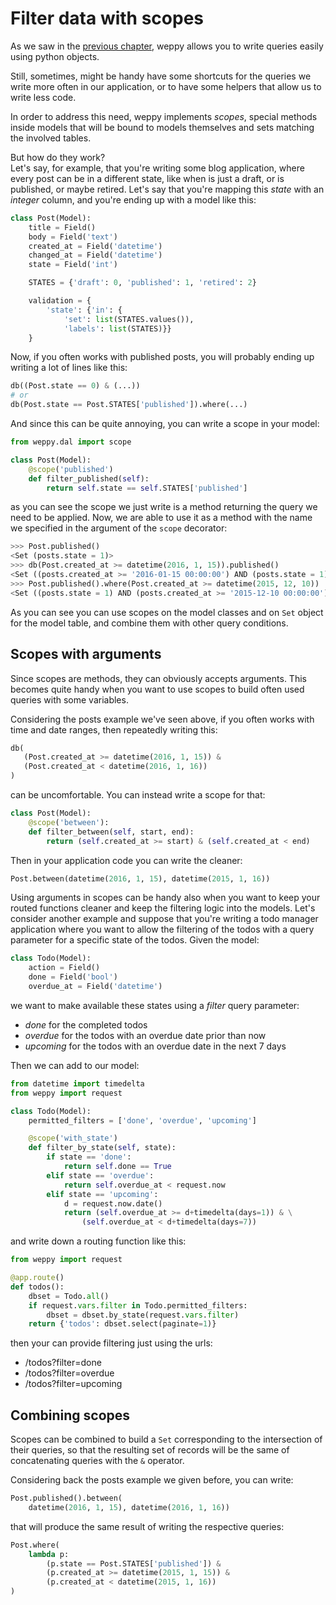 Filter data with scopes
=======================

As we saw in the [previous chapter](./operations), weppy allows you to write queries easily using python objects.

Still, sometimes, might be handy have some shortcuts for the queries we write more often in our application, or to have some helpers that allow us to write less code.

In order to address this need, weppy implements *scopes*, special methods inside models that will be bound to models themselves and sets matching the involved tables.

But how do they work?    
Let's say, for example, that you're writing some blog application, where every post can be in a different state, like when is just a draft, or is published, or maybe retired. Let's say that you're mapping this *state* with an *integer* column, and you're ending up with a model like this:

```python
class Post(Model):
    title = Field()
    body = Field('text')
    created_at = Field('datetime')
    changed_at = Field('datetime')
    state = Field('int')

    STATES = {'draft': 0, 'published': 1, 'retired': 2}

    validation = {
        'state': {'in': {
            'set': list(STATES.values()), 
            'labels': list(STATES)}}
    }
```

Now, if you often works with published posts, you will probably ending up writing a lot of lines like this:

```python
db((Post.state == 0) & (...))
# or
db(Post.state == Post.STATES['published']).where(...)
```

And since this can be quite annoying, you can write a scope in your model:

```python
from weppy.dal import scope

class Post(Model):
    @scope('published')
    def filter_published(self):
        return self.state == self.STATES['published']
```

as you can see the scope we just write is a method returning the query we need to be applied. Now, we are able to use it as a method with the name we specified in the argument of the `scope` decorator:

```python
>>> Post.published()
<Set (posts.state = 1)>
>>> db(Post.created_at >= datetime(2016, 1, 15)).published()
<Set ((posts.created_at >= '2016-01-15 00:00:00') AND (posts.state = 1))>
>>> Post.published().where(Post.created_at >= datetime(2015, 12, 10))
<Set ((posts.state = 1) AND (posts.created_at >= '2015-12-10 00:00:00'))>
```

As you can see you can use scopes on the model classes and on `Set` object for the model table, and combine them with other query conditions.

Scopes with arguments
---------------------

Since scopes are methods, they can obviously accepts arguments. This becomes quite handy when you want to use scopes to build often used queries with some variables.

Considering the posts example we've seen above, if you often works with time and date ranges, then repeatedly writing this:

```python
db(
   (Post.created_at >= datetime(2016, 1, 15)) &
   (Post.created_at < datetime(2016, 1, 16))
) 
```

can be uncomfortable. You can instead write a scope for that:

```python
class Post(Model):
    @scope('between'):
    def filter_between(self, start, end):
        return (self.created_at >= start) & (self.created_at < end)
```

Then in your application code you can write the cleaner:

```python
Post.between(datetime(2016, 1, 15), datetime(2015, 1, 16))
```

Using arguments in scopes can be handy also when you want to keep your routed functions cleaner and keep the filtering logic into the models. Let's consider another example and suppose that you're writing a todo manager application where you want to allow the filtering of the todos with a query parameter for a specific state of the todos. Given the model:

```python
class Todo(Model):
    action = Field()
    done = Field('bool')
    overdue_at = Field('datetime')
```

we want to make available these states using a *filter* query parameter:

- *done* for the completed todos
- *overdue* for the todos with an overdue date prior than now
- *upcoming* for the todos with an overdue date in the next 7 days

Then we can add to our model:

```python
from datetime import timedelta
from weppy import request

class Todo(Model):
    permitted_filters = ['done', 'overdue', 'upcoming']

    @scope('with_state')
    def filter_by_state(self, state):
        if state == 'done':
            return self.done == True
        elif state == 'overdue':
            return self.overdue_at < request.now
        elif state == 'upcoming':
            d = request.now.date()
            return (self.overdue_at >= d+timedelta(days=1)) & \
                (self.overdue_at < d+timedelta(days=7))
```

and write down a routing function like this:

```python
from weppy import request

@app.route()
def todos():
    dbset = Todo.all()
    if request.vars.filter in Todo.permitted_filters:
        dbset = dbset.by_state(request.vars.filter)
    return {'todos': dbset.select(paginate=1)}
```

then your can provide filtering just using the urls:

- /todos?filter=done
- /todos?filter=overdue
- /todos?filter=upcoming

Combining scopes
----------------

Scopes can be combined to build a `Set` corresponding to the intersection of their queries, so that the resulting set of records will be the same of concatenating queries with the `&` operator.

Considering back the posts example we given before, you can write:

```python
Post.published().between(
    datetime(2016, 1, 15), datetime(2016, 1, 16))
```

that will produce the same result of writing the respective queries:

```python
Post.where(
    lambda p: 
        (p.state == Post.STATES['published']) &
        (p.created_at >= datetime(2015, 1, 15)) &
        (p.created_at < datetime(2015, 1, 16))
)
```
